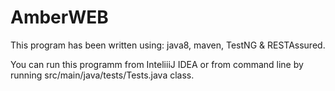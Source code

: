 # AmberWEB
This program has been written using: java8, maven, TestNG & RESTAssured.

You can run this programm from InteliiiJ IDEA or from command line by running src/main/java/tests/Tests.java class.
